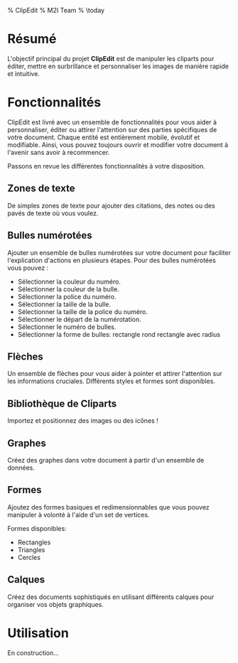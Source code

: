 % ClipEdit
% M2I Team
% \today

# Résumé

L'objectif principal du projet **ClipEdit** est de manipuler les cliparts pour éditer, mettre en surbrillance et personnaliser les images de manière rapide et intuitive.

# Fonctionnalités

ClipEdit est livré avec un ensemble de fonctionnalités pour vous aider à personnaliser, éditer ou attirer l'attention sur des parties spécifiques de votre document. Chaque entité est entièrement mobile, évolutif et modifiable. Ainsi, vous pouvez toujours ouvrir et modifier votre document à l'avenir sans avoir à recommencer.

Passons en revue les différentes fonctionnalités à votre disposition.

## Zones de texte

De simples zones de texte  pour ajouter des citations, des notes ou des pavés de texte où vous voulez.

## Bulles numérotées

Ajouter un ensemble de bulles numérotées sur votre document pour faciliter l'explication d'actions en plusieurs étapes.
Pour des bulles numérotées vous pouvez :  
- Sélectionner la couleur du numéro.
- Sélectionner la couleur de la bulle.
- Sélectionner la police du numéro.
- Sélectionner la taille de la bulle. 
- Sélectionner la taille de la police du numéro. 
- Sélectionner le départ de la numérotation.
- Sélectionner le numéro de bulles.
- Sélectionner la forme de bulles:
	rectangle
	rond
	rectangle avec radius

## Flèches

Un ensemble de flèches pour vous aider à pointer et attirer l'attention sur les informations cruciales. Différents styles et formes sont disponibles.

## Bibliothèque de Cliparts

Importez et positionnez des images ou des icônes !

## Graphes

Créez des graphes dans votre document à partir d'un ensemble de données.

## Formes

Ajoutez des formes basiques et redimensionnables que vous pouvez manipuler à volonté à l'aide d'un set de vertices.

Formes disponibles:

* Rectangles
* Triangles
* Cercles

## Calques

Créez des documents sophistiqués en utilisant différents calques pour organiser vos objets graphiques.

# Utilisation

En construction...

